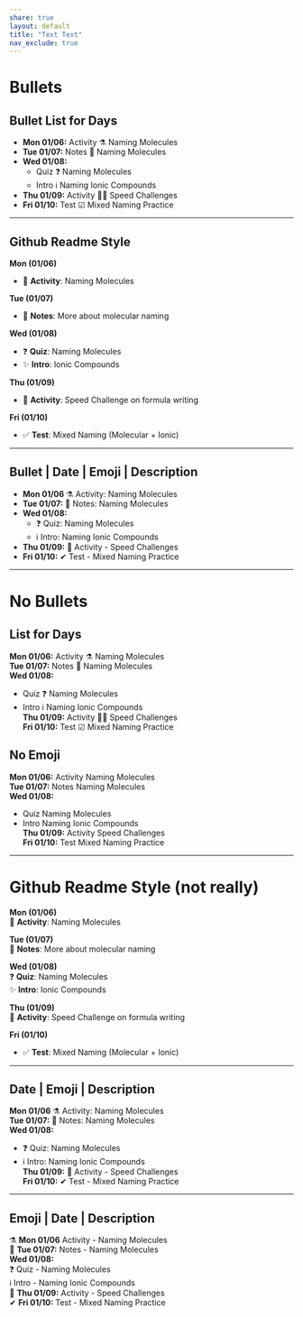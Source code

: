 ```yaml
---
share: true
layout: default
title: "Text Text" 
nav_exclude: true
---
```


# Bullets

## Bullet List for Days

- **Mon 01/06:** <span class="label label-blue">Activity ⚗</span> Naming Molecules
- **Tue 01/07:** <span class="label label-green">Notes 📝</span> Naming Molecules
- **Wed 01/08:** 
  - <span class="label label-yellow">Quiz ❓</span> Naming Molecules  
  - <span class="label label-purple">Intro ℹ</span> Naming Ionic Compounds
- **Thu 01/09:** <span class="label label-blue">Activity 🏃‍♀️</span> Speed Challenges
- **Fri 01/10:** <span class="label label-red">Test ☑</span> Mixed Naming Practice

---

## Github Readme Style

**Mon (01/06)**
- 🧪 **Activity**: Naming Molecules

**Tue (01/07)**
- 📝 **Notes**: More about molecular naming

**Wed (01/08)**
- ❓ **Quiz**: Naming Molecules  
- ✨ **Intro**: Ionic Compounds

**Thu (01/09)**
- 🏃 **Activity**: Speed Challenge on formula writing

**Fri (01/10)**
- ✅ **Test**: Mixed Naming (Molecular + Ionic)

---

## Bullet | **Date** | Emoji | Description

- **Mon 01/06** ⚗ Activity: Naming Molecules
- **Tue 01/07:** 📝 Notes: Naming Molecules
- **Wed 01/08:** 
  - ❓ Quiz: Naming Molecules  
  - ℹ Intro: Naming Ionic Compounds
- **Thu 01/09:** 🙋 Activity - Speed Challenges
- **Fri 01/10:** ✔ Test - Mixed Naming Practice

---

# No Bullets

## List for Days

**Mon 01/06:** <span class="label label-blue">Activity ⚗</span> Naming Molecules  
**Tue 01/07:** <span class="label label-green">Notes 📝</span> Naming Molecules  
**Wed 01/08:**  
- <span class="label label-yellow">Quiz ❓</span> Naming Molecules  
- <span class="label label-purple">Intro ℹ</span> Naming Ionic Compounds  
**Thu 01/09:** <span class="label label-blue">Activity 🏃‍♀️</span> Speed Challenges  
**Fri 01/10:** <span class="label label-red">Test ☑</span> Mixed Naming Practice  

## No Emoji

**Mon 01/06:** <span class="label label-blue">Activity</span> Naming Molecules  
**Tue 01/07:** <span class="label label-green">Notes</span> Naming Molecules  
**Wed 01/08:**  
- <span class="label label-yellow">Quiz</span> Naming Molecules  
- <span class="label label-purple">Intro</span> Naming Ionic Compounds  
**Thu 01/09:** <span class="label label-blue">Activity</span> Speed Challenges  
**Fri 01/10:** <span class="label label-red">Test</span> Mixed Naming Practice  

---

# Github Readme Style (not really)

**Mon (01/06)**  
🧪 **Activity**: Naming Molecules  
  
**Tue (01/07)**  
📝 **Notes**: More about molecular naming  
  
**Wed (01/08)**  
❓ **Quiz**: Naming Molecules  
✨ **Intro**: Ionic Compounds  
  
**Thu (01/09)**  
🏃 **Activity**: Speed Challenge on formula writing  
  
**Fri (01/10)**  
- ✅ **Test**: Mixed Naming (Molecular + Ionic)  

---

## **Date** | Emoji | Description

**Mon 01/06** ⚗ Activity: Naming Molecules  
**Tue 01/07:** 📝 Notes: Naming Molecules  
**Wed 01/08:**  
- ❓ Quiz: Naming Molecules  
- ℹ Intro: Naming Ionic Compounds  
**Thu 01/09:** 🙋 Activity - Speed Challenges  
**Fri 01/10:** ✔ Test - Mixed Naming Practice  

---

## Emoji | **Date** | Description

⚗ **Mon 01/06** Activity - Naming Molecules  
📝 **Tue 01/07:** Notes - Naming Molecules  
**Wed 01/08:**  
❓ Quiz - Naming Molecules  
ℹ Intro - Naming Ionic Compounds  
🙋 **Thu 01/09:** Activity - Speed Challenges  
✔ **Fri 01/10:** Test - Mixed Naming Practice  
